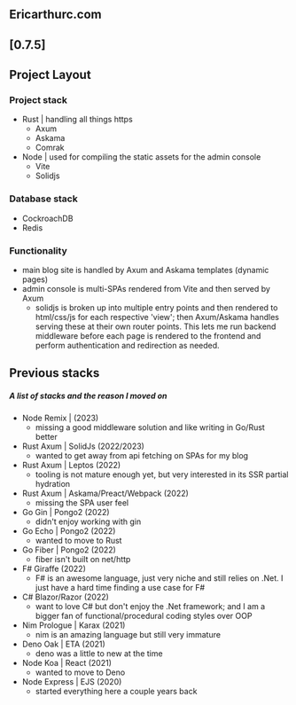 ## Ericarthurc.com

## [0.7.5]

## Project Layout

### Project stack

- Rust | handling all things https
  - Axum
  - Askama
  - Comrak
- Node | used for compiling the static assets for the admin console
  - Vite
  - Solidjs

### Database stack

- CockroachDB
- Redis

### Functionality

- main blog site is handled by Axum and Askama templates (dynamic pages)
- admin console is multi-SPAs rendered from Vite and then served by Axum
  - solidjs is broken up into multiple entry points and then rendered to html/css/js for each respective 'view'; then Axum/Askama handles serving these at their own router points. This lets me run backend middleware before each page is rendered to the frontend and perform authentication and redirection as needed.

## Previous stacks

##### A list of stacks and the reason I moved on

- Node Remix | (2023)
  - missing a good middleware solution and like writing in Go/Rust better
- Rust Axum | SolidJs (2022/2023)
  - wanted to get away from api fetching on SPAs for my blog
- Rust Axum | Leptos (2022)
  - tooling is not mature enough yet, but very interested in its SSR partial hydration
- Rust Axum | Askama/Preact/Webpack (2022)
  - missing the SPA user feel
- Go Gin | Pongo2 (2022)
  - didn't enjoy working with gin
- Go Echo | Pongo2 (2022)
  - wanted to move to Rust
- Go Fiber | Pongo2 (2022)
  - fiber isn't built on net/http
- F# Giraffe (2022)
  - F# is an awesome language, just very niche and still relies on .Net. I just have a hard time finding a use case for F#
- C# Blazor/Razor (2022)
  - want to love C# but don't enjoy the .Net framework; and I am a bigger fan of functional/procedural coding styles over OOP
- Nim Prologue | Karax (2021)
  - nim is an amazing language but still very immature
- Deno Oak | ETA (2021)
  - deno was a little to new at the time
- Node Koa | React (2021)
  - wanted to move to Deno
- Node Express | EJS (2020)
  - started everything here a couple years back

